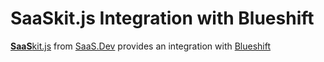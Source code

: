 
# **SaaS**kit.js Integration with Blueshift

[**SaaS**kit.js](https://saaskit.js.org) from [SaaS.Dev](https://saas.dev) provides an integration with [Blueshift](https://saaskit.js.org/integrations/blueshift)
